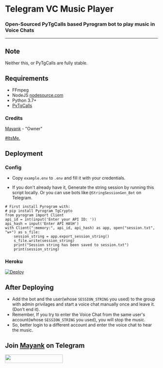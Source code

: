 ﻿# Telegram VC Music Player 
### Open-Sourced PyTgCalls based Pyrogram bot to play music in Voice Chats
---
## Note

Neither this, or PyTgCalls are fully stable.

## Requirements

- FFmpeg
- NodeJS [nodesource.com](https://nodesource.com/)
- Python 3.7+
- [PyTgCalls](https://github.com/pytgcalls/pytgcalls)

### Credits
[Mayank](https://github.com/hackelite01)  - "Owner"

[#ItsMe.](https://github.com/ballicipluck)

## Deployment

### Config

- Copy `example.env` to `.env` and fill it with your credentials.

- If you don't already have it, Generate the string session by running this script locally. Or you can use bots like `@StringSessionGen_Bot` on Telegram.
```
# First install Pyrogram with:
# pip install Pyrogram TgCrypto
from pyrogram import Client
api_id = int(input('Enter your API ID: '))
api_hash = input('Enter API HASH')
with Client(":memory:", api_id, api_hash) as app, open("session.txt", "w+") as s_file:
    session_string = app.export_session_string()
    s_file.write(session_string)
    print("Session string has been saved to session.txt")
    print(session_string)
```
<!---
### Without Docker
1. Install Python requirements:
   ```bash
   pip install -r requirements.txt
   ```
2. Run:
   ```bash
   python main.py
   ```
### Using Docker
1. Build:
   ```bash
   docker build -t musicplayer .
   ```
2. Run:
   ```bash
   docker run --env-file .env musicplayer
   ```
--->
### Heroku
[![Deploy](https://www.herokucdn.com/deploy/button.svg)](https://heroku.com/deploy?template=https://github.com/hackelite01/TgGroupMusicVcBot/)

## After Deploying
- Add the bot and the user(whose `SESSION_STRING` you used) to the group with admin privilages and start a voice chat manually once and leave it. (Don't end it).
- Remember, If you try to enter the Voice Chat from the same user's account(whose `SESSION_STRING` you used), you will stop the music.
- So, better login to a different account and enter the voice chat to hear the music.

 ## Join [Mayank](https://github.com/hackelite01) on Telegram

<a href="https://t.me/hackelite01"><img src="https://img.shields.io/badge/Join-Telegram%20Channel-red.svg?logo=Telegram" width="190" height="28"></a>
